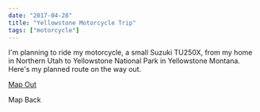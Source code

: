 ```yaml
---
date: "2017-04-28"
title: "Yellowstone Motorcycle Trip"
tags: ["motorcycle"]
---
```

I'm planning to ride my motorcycle, a small Suzuki TU250X, from my home in Northern Utah to Yellowstone National Park in Yellowstone Montana. Here's my planned route on the way out.

[Map Out][mapout]

Map Back

[mapout]: (https://www.google.com/maps/dir/3307+W+4725+S,+Roy,+UT+84067/Texaco+Truck+stop,+West+9600+North,+Elwood,+UT/KJ's+Kwik+Stop,+East+50+South,+Malad+City,+ID/Shell,+Lincoln+Street,+American+Falls,+ID/Shell,+Idaho+39,+Blackfoot,+ID/Maverik+Adventure's+First+Stop,+South+Woodruff+Avenue,+Idaho+Falls,+ID/Exxon,+U.S.+20,+Ashton,+ID/Elk+Creek+Station,+Island+Park,+ID/Yellowstone,+West+Yellowstone,+MT/@42.9140362,-114.2393851,7z/data=!3m1!4b1!4m58!4m57!1m5!1m1!1s0x875310175c459165:0xcc6e58467fc456e2!2m2!1d-112.0600567!2d41.1774085!1m5!1m1!1s0x87549bfe4497fba3:0x9e1697fe57e917fc!2m2!1d-112.1405082!2d41.6829607!1m5!1m1!1s0x8754dffe87e1edf7:0x8586f894976ba1d6!2m2!1d-112.2395421!2d42.1843788!1m5!1m1!1s0x54aaafb1e14cc5c3:0x318fdb4d9a079fc3!2m2!1d-112.859271!2d42.776653!1m5!1m1!1s0x53550e1fffc8d0c9:0xdc0dc2751a9afc5d!2m2!1d-112.434951!2d43.196369!1m5!1m1!1s0x53545e943904df43:0x3bb4ac6dec797355!2m2!1d-111.9981656!2d43.496314!1m5!1m1!1s0x5353dde4a8db6491:0xf4dbeef2816be9b1!2m2!1d-111.4550749!2d44.0799807!1m5!1m1!1s0x5351a6d354cfc831:0xb007e7eb899307cf!2m2!1d-111.3605438!2d44.4525391!1m5!1m1!1s0x5351b9bc09b0b8d3:0x59d3dff0727198e1!2m2!1d-111.097738!2d44.6588!2m1!1b1!3e0)